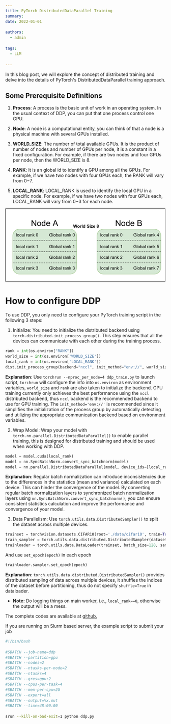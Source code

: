 ```yaml
---
title: PyTorch DistributedDataParallel Training
summary: 
date: 2022-01-01

authors:
  - admin

tags:
  - LLM

---
```


In this blog post, we will explore the concept of distributed training and delve into the details of PyTorch's DistributedDataParallel training approach.

## Some Prerequisite Definitions

1. **Process**:
A process is the basic unit of work in an operating system. In the usual context of DDP, you can put that one process control one GPU.

2. **Node**:
A node is a computational entity, you can think of that a node is a physical machine with several GPUs installed.

3. **WORLD_SIZE**:
The number of total available GPUs. It is the product of number of nodes and number of GPUs per node, it is a constant in a fixed configuration. For example, if there are two nodes and four GPUs per node, then the WORLD_SIZE is 8.

4. **RANK**:
It is an global id to identify a GPU among all the GPUs. For example, if we have two nodes with four GPUs each, the RANK will vary from 0−7.

5. **LOCAL_RANK**:
LOCAL_RANK is used to identify the local GPU in a specific node. For example, if we have two nodes with four GPUs each, LOCAL_RANK will vary from 0−3 for each node.

![screen reader text](definition.png "Illustration to the above concepts")

# How to configure DDP

To use DDP, you only need to configure your PyTorch training script in the following 3 steps:

1. Initialize: You need to initialize the distributed backend using `torch.distributed.init_process_group()`. This step ensures that all the devices can communicate with each other during the training process.
```python
rank = int(os.environ["RANK"])
world_size = int(os.environ['WORLD_SIZE'])
local_rank = int(os.environ['LOCAL_RANK'])
dist.init_process_group(backend="nccl", init_method="env://", world_size=world_size, rank=rank)
```
**Explanation**: Use `torchrun --nproc_per_node=4 ddp_train.py` to launch script, `torchrun` will configure the info into `os.environ` as environment variables, `world_size` and `rank` are also taken to initialize the backend. GPU training currently only achieves the best performance using the `nccl` distributed backend, thus `nccl` backend is the recommended backend to use for GPU training. The `init_method='env://'` is recommended since it simplifies the initialization of the process group by automatically detecting and utilizing the appropriate communication backend based on environment variables. 

2.  Wrap Model: Wrap your model with `torch.nn.parallel.DistributedDataParallel()` to enable parallel training, this is designed for distributed training and should be used when working with DDP.
```python
model = model.cuda(local_rank)
model = nn.SyncBatchNorm.convert_sync_batchnorm(model)
model = nn.parallel.DistributedDataParallel(model, device_ids=[local_rank])
```
**Explanation**: Regular batch normalization can introduce inconsistencies due to the differences in the statistics (mean and variance) calculated on each device. This can hinder the convergence of the model. By converting regular batch normalization layers to synchronized batch normalization layers using `nn.SyncBatchNorm.convert_sync_batchnorm()`, you can ensure consistent statistics calculation and improve the performance and convergence of your model.

3. Data Parallelism: Use `torch.utils.data.DistributedSampler()` to split the dataset across multiple devices.
```python
trainset = torchvision.datasets.CIFAR10(root='./data/cifar10', train=True, download=True, transform=train_transform)
train_sampler = torch.utils.data.distributed.DistributedSampler(dataset=trainset)
trainloader = torch.utils.data.DataLoader(trainset, batch_size=128, sampler=train_sampler, pin_memory=True)
```
And use `set_epoch(epoch)` in each epoch
```python
trainloader.sampler.set_epoch(epoch)
```

**Explanation**: `torch.utils.data.distributed.DistributedSampler()` provides distributed sampling of data across multiple devices, it shuffles the indices of the dataset before partitioning, thus do not specify `shuffle=True` in dataloader.

- **Note:** Do logging things on main worker, i.e., `local_rank==0`, otherwise the output will be a mess.

The complete codes are available at [github.](https://github.com/mstwutao/MiniDDP)

If you are running on Slurm based server, the example script to submit your job 

```bash
#!/bin/bash

#SBATCH --job-name=ddp
#SBATCH --partition=gpu
#SBATCH --nodes=2
#SBATCH --ntasks-per-node=2
#SBATCH --ntasks=4
#SBATCH --gres=gpu:2
#SBATCH --cpus-per-task=4
#SBATCH --mem-per-cpu=2G
#SBATCH --export=all
#SBATCH --output=%x.out
#SBATCH --time=48:00:00

srun --kill-on-bad-exit=1 python ddp.py
```